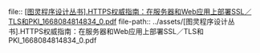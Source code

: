 file:: [[图灵程序设计丛书].HTTPS权威指南：在服务器和Web应用上部署SSL／TLS和PKI_1668084814834_0.pdf](../assets/[图灵程序设计丛书].HTTPS权威指南：在服务器和Web应用上部署SSL／TLS和PKI_1668084814834_0.pdf)
file-path:: ../assets/[图灵程序设计丛书].HTTPS权威指南：在服务器和Web应用上部署SSL／TLS和PKI_1668084814834_0.pdf
